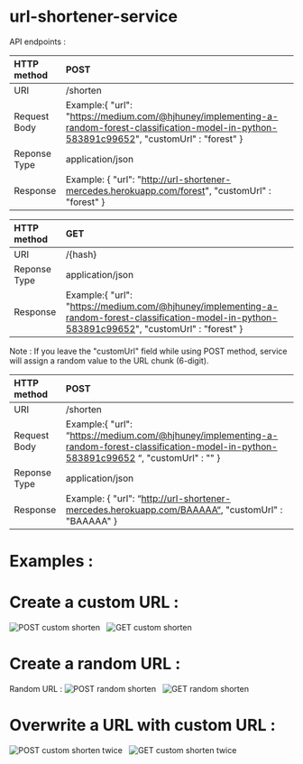 # url-shortener-service

API endpoints : 

| HTTP method   | POST            |
| :---          | :---            | 
| URI           | /shorten        |
| Request Body  | Example:{ "url": "https://medium.com/@hjhuney/implementing-a-random-forest-classification-model-in-python-583891c99652", "customUrl" : "forest" }|
| Reponse Type  | application/json|
| Response  | Example: { "url": "http://url-shortener-mercedes.herokuapp.com/forest", "customUrl" : "forest" }|

| HTTP method   | GET           |
| :---          | :---            | 
| URI           | /{hash}      |
| Reponse Type  | application/json|
| Response  | Example:{ "url": "https://medium.com/@hjhuney/implementing-a-random-forest-classification-model-in-python-583891c99652", "customUrl" : "forest" }|

Note : If you leave the "customUrl" field while using POST method, service will assign a random value to the URL chunk (6-digit).

| HTTP method   | POST            |
| :---          | :---            | 
| URI           | /shorten        |
| Request Body  | Example:{ "url": “https://medium.com/@hjhuney/implementing-a-random-forest-classification-model-in-python-583891c99652 “, "customUrl" : "" }|
| Reponse Type  | application/json|
| Response  | Example: { "url": “http://url-shortener-mercedes.herokuapp.com/BAAAAA“, "customUrl" : "BAAAAA" }|

# Examples : 
# Create a custom URL : 
![POST custom shorten](https://user-images.githubusercontent.com/43525350/167320407-2b6b71d8-a902-42bc-8eb3-3fe0e36ef0f5.png)
&nbsp;
![GET custom shorten](https://user-images.githubusercontent.com/43525350/167320412-9cf04955-1d5f-4d90-bbc5-56c1c14f29da.png)
&nbsp;&nbsp;
# Create a random URL : 
Random URL : 
![POST random shorten](https://user-images.githubusercontent.com/43525350/167320447-6705fc4e-1321-4002-b769-b236af80205b.png)
&nbsp;
![GET random shorten](https://user-images.githubusercontent.com/43525350/167320451-15ad1e0d-a53c-41c3-8e3d-b2ec0e5f2d4a.png)
&nbsp;&nbsp;
# Overwrite a URL with custom URL : 
![POST custom shorten twice](https://user-images.githubusercontent.com/43525350/167320467-14dbed1b-c071-420e-8df1-38f696933652.png)
&nbsp;
![GET custom shorten twice](https://user-images.githubusercontent.com/43525350/167320475-5c9090e6-f320-4b80-a478-d609541db407.png)




